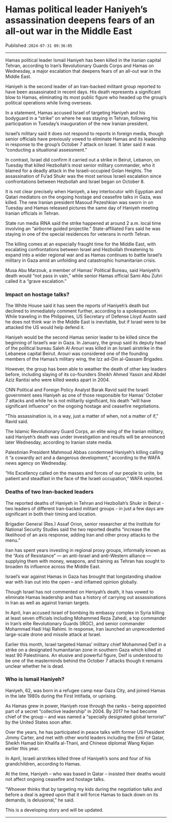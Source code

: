 # Hamas political leader Haniyeh’s assassination deepens fears of an all-out war in the Middle East

Published :`2024-07-31 09:36:05`

---

Hamas political leader Ismail Haniyeh has been killed in the Iranian capital Tehran, according to Iran’s Revolutionary Guards Corps and Hamas on Wednesday, a major escalation that deepens fears of an all-out war in the Middle East.

Haniyeh is the second leader of an Iran-backed militant group reported to have been assassinated in recent days. His death represents a significant blow to Hamas, eliminating its most public figure who headed up the group’s political operations while living overseas.

In a statement, Hamas accused Israel of targeting Haniyeh and his bodyguard in a “strike” on where he was staying in Tehran, following his participation in Tuesday’s inauguration of the new Iranian president.

Israel’s military said it does not respond to reports in foreign media, though senior officials have previously vowed to eliminate Hamas and its leadership in response to the group’s October 7 attack on Israel. It later said it was “conducting a situational assessment.”

In contrast, Israel did confirm it carried out a strike in Beirut, Lebanon, on Tuesday that killed Hezbollah’s most senior military commander, who it blamed for a deadly attack in the Israeli-occupied Golan Heights. The assassination of Fu’ad Shukr was the most serious Israeli escalation since confrontations between Hezbollah and Israel began on October 8.

It is not clear precisely when Haniyeh, a key interlocutor with Egyptian and Qatari mediators on the ongoing hostage and ceasefire talks in Gaza, was killed. The new Iranian president Masoud Pezeshkian was sworn in on Tuesday and Hamas released pictures the same day of Haniyeh meeting Iranian officials in Tehran.

State run media IRNA said the strike happened at around 2 a.m. local time involving an “airborne guided projectile.” State-affiliated Fars said he was staying in one of the special residences for veterans in north Tehran.

The killing comes at an especially fraught time for the Middle East, with escalating confrontations between Israel and Hezbollah threatening to expand into a wider regional war and as Hamas continues to battle Israel’s military in Gaza amid an unfolding and catastrophic humanitarian crisis.

Musa Abu Marzouk, a member of Hamas’ Political Bureau, said Haniyeh’s death would “not pass in vain,” while senior Hamas official Sami Abu Zuhri called it a “grave escalation.”

### Impact on hostage talks?

The White House said it has seen the reports of Haniyeh’s death but declined to immediately comment further, according to a spokesperson. While traveling in the Philippines, US Secretary of Defense Lloyd Austin said he does not think war in the Middle East is inevitable, but if Israel were to be attacked the US would help defend it.

Haniyeh would be the second Hamas senior leader to be killed since the beginning of Israel’s war in Gaza. In January, the group said its deputy head of the political bureau Saleh Al Arouri was killed in an Israeli airstrike in the Lebanese capital Beirut. Arouri was considered one of the founding members of the Hamas’s military wing, the Izz ad-Din al-Qassam Brigades.

However, the group has been able to weather the death of other key leaders before, including slaying of its co-founders Sheikh Ahmed Yassin and Abdel Aziz Rantisi who were killed weeks apart in 2004.

CNN Political and Foreign Policy Analyst Barak Ravid said the Israeli government sees Haniyeh as one of those responsible for Hamas’ October 7 attacks and while he is not militarily significant, his death “will have significant influence” on the ongoing hostage and ceasefire negotiations.

“This assassination is, in a way, just a matter of when, not a matter of if,” Ravid said.

The Islamic Revolutionary Guard Corps, an elite wing of the Iranian military, said Haniyeh’s death was under investigation and results will be announced later Wednesday, according to Iranian state media.

Palestinian President Mahmoud Abbas condemned Haniyeh’s killing calling it “a cowardly act and a dangerous development,” according to the WAFA news agency on Wednesday.

“His Excellency called on the masses and forces of our people to unite, be patient and steadfast in the face of the Israeli occupation,” WAFA reported.

### Deaths of two Iran-backed leaders

The reported deaths of Haniyeh in Tehran and Hezbollah’s Shukr in Beirut - two leaders of different Iran-backed militant groups - in just a few days are significant in both their timing and location.

Brigadier General (Res.) Assaf Orion, senior researcher at the Institute for National Security Studies said the two reported deaths “increase the likelihood of an axis response, adding Iran and other proxy attacks to the menu.”

Iran has spent years investing in regional proxy groups, informally known as the “Axis of Resistance” — an anti-Israel and anti-Western alliance — supplying them with money, weapons, and training as Tehran has sought to broaden its influence across the Middle East.

Israel’s war against Hamas in Gaza has brought that longstanding shadow war with Iran out into the open – and inflamed opinion globally.

Though Israel has not commented on Heniyah’s death, it has vowed to eliminate Hamas leadership and has a history of carrying out assassinations in Iran as well as against Iranian targets.

In April, Iran accused Israel of bombing its embassy complex in Syria killing at least seven officials including Mohammed Reza Zahedi, a top commander in Iran’s elite Revolutionary Guards (IRGC), and senior commander Mohammad Hadi Haji Rahimi. In response, Iran launched an unprecedented large-scale drone and missile attack at Israel.

Earlier this month, Israel targeted Hamas’ military chief Mohammed Deif in a strike on a designated humanitarian zone in southern Gaza which killed at least 90 Palestinians. An elusive and powerful figure, Deif is understood to be one of the masterminds behind the October 7 attacks though it remains unclear whether he is dead.

### Who is Ismail Haniyeh?

Haniyeh, 62, was born in a refugee camp near Gaza City, and joined Hamas in the late 1980s during the First Intifada, or uprising.

As Hamas grew in power, Haniyeh rose through the ranks – being appointed part of a secret “collective leadership” in 2004. By 2017 he had become chief of the group – and was named a “specially designated global terrorist” by the United States soon after.

Over the years, he has participated in peace talks with former US President Jimmy Carter, and met with other world leaders including the Emir of Qatar, Sheikh Hamad bin Khalifa al-Thani, and Chinese diplomat Wang Kejian earlier this year.

In April, Israeli airstrikes killed three of Haniyeh’s sons and four of his grandchildren, according to Hamas.

At the time, Haniyeh – who was based in Qatar – insisted their deaths would not affect ongoing ceasefire and hostage talks.

“Whoever thinks that by targeting my kids during the negotiation talks and before a deal is agreed upon that it will force Hamas to back down on its demands, is delusional,” he said.

This is a developing story and will be updated.

---

